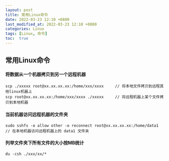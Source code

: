 ```yaml
---
layout: post
title: 常用Linux命令
date: 2022-03-23 12:10 +0800
last_modified_at: 2022-03-23 12:10 +0800
categories: Linux
tags: [Linux, 命令]
toc:  true
---
```


## 常用Linux命令

#### 将数据从一个机器拷贝到另一个远程机器
```
scp ./xxxxx root@xx.xx.xx.xx:/home/xxx/xxxx     // 将本地文件拷贝到远程其他linux机器上
scp root@xx.xx.xx.xx:/home/xxx/xxxx ./xxxxx     // 将远程机器上某个文件拷贝到本地机器
```

#### 当前机器访问远程机器的文件夹

```
sudo sshfs -o allow other -o reconnect root@xx.xx.xx.xx:/home/data1
// 在本地机器访问远程机器上的 data1 文件夹
```

#### 列举文件夹下所有文件的大小按MB统计
```
du -csh ./xxx/xx/*
```